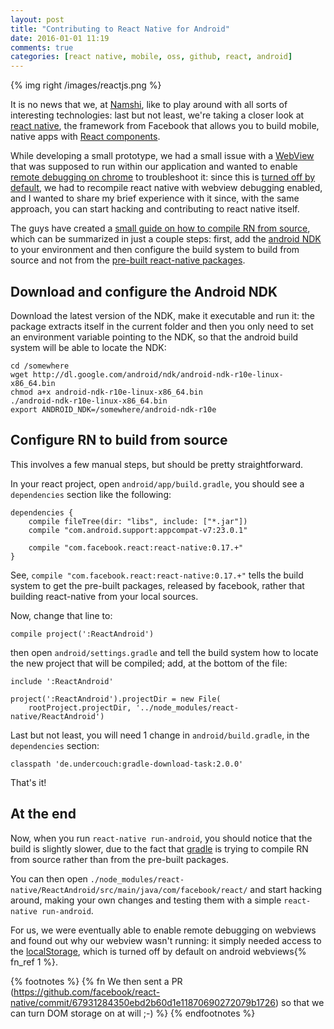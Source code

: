 ```yaml
---
layout: post
title: "Contributing to React Native for Android"
date: 2016-01-01 11:19
comments: true
categories: [react native, mobile, oss, github, react, android]
---
```


{% img right /images/reactjs.png %}

It is no news that we, at [Namshi](http://tech.namshi.com), like to play around with all
sorts of interesting technologies: last but not least, we're
taking a closer look at [react native](https://facebook.github.io/react-native/), the framework from Facebook
that allows you to build mobile, native apps with [React components](https://facebook.github.io/react/).

While developing a small prototype, we had a small issue with
a [WebView](http://developer.android.com/reference/android/webkit/WebView.html) that was supposed to run within our application and
wanted to enable [remote debugging on chrome](https://developer.chrome.com/devtools/docs/remote-debugging#debugging-webviews)
to troubleshoot it: since this is [turned
off by default](https://github.com/facebook/react-native/blob/e4272b456e6948c0942c610d3bc65bc29f0a7be6/ReactAndroid/src/main/java/com/facebook/react/views/webview/ReactWebViewManager.java#L77-L82), we had to recompile react native with webview
debugging enabled, and I wanted to share my brief experience with
it since, with the same approach, you can start hacking and
contributing to react native itself.

<!-- more -->

The guys have created a [small guide on how to compile RN from source](https://facebook.github.io/react-native/docs/android-building-from-source.html#content),
which can be summarized in just a couple steps: first, add the [android NDK](http://developer.android.com/tools/sdk/ndk/index.html) to
your environment and then configure the build system to build from source and
not from the [pre-built react-native packages](http://mvnrepository.com/artifact/com.facebook.react/react-native).

## Download and configure the Android NDK

Download the latest version of the NDK, make it executable
and run it: the package extracts itself in the current folder
and then you only need to set an environment variable
pointing to the NDK, so that the android build system will
be able to locate the NDK:

```
cd /somewhere
wget http://dl.google.com/android/ndk/android-ndk-r10e-linux-x86_64.bin
chmod a+x android-ndk-r10e-linux-x86_64.bin
./android-ndk-r10e-linux-x86_64.bin
export ANDROID_NDK=/somewhere/android-ndk-r10e
```

## Configure RN to build from source

This involves a few manual steps, but should be pretty straightforward.

In your react project, open `android/app/build.gradle`, you should see a
`dependencies` section like the following:

```
dependencies {
    compile fileTree(dir: "libs", include: ["*.jar"])
    compile "com.android.support:appcompat-v7:23.0.1"

    compile "com.facebook.react:react-native:0.17.+"
}
```

See, `compile "com.facebook.react:react-native:0.17.+"` tells the build system
to get the pre-built packages, released by facebook, rather that building react-native
from your local sources.

Now, change that line to:

```
compile project(':ReactAndroid')
```

then open `android/settings.gradle` and tell the build system how to locate
the new project that will be compiled; add, at the bottom of the file:

```
include ':ReactAndroid'

project(':ReactAndroid').projectDir = new File(
    rootProject.projectDir, '../node_modules/react-native/ReactAndroid')
```

Last but not least, you will need 1 change in `android/build.gradle`, in the
`dependencies` section:

```
classpath 'de.undercouch:gradle-download-task:2.0.0'
```

That's it!

## At the end

Now, when you run `react-native run-android`, you should notice that the
build is slightly slower, due to the fact that [gradle](http://gradle.org/)
is trying to compile RN from source rather than from the pre-built packages.

You can then open `./node_modules/react-native/ReactAndroid/src/main/java/com/facebook/react/`
and start hacking around, making your own changes and testing them with a simple
`react-native run-android`.

For us, we were eventually able to enable remote debugging on webviews and found out
why our webview wasn't running: it simply needed access to the
[localStorage](https://developer.mozilla.org/en/docs/Web/API/Window/localStorage),
which is turned off by default on android webviews{% fn_ref 1 %}.

{% footnotes %}
  {% fn We then sent a PR (https://github.com/facebook/react-native/commit/67931284350ebd2b60d1e11870690272079b1726) so that we can turn DOM storage on at will ;-) %}
{% endfootnotes %}
